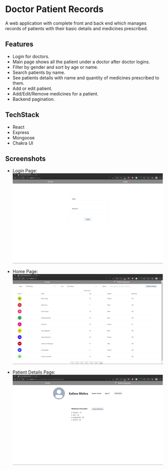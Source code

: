 # Doctor Patient Records

A web application with complete front and back end which manages records of patients with their basic details and medicines prescribed.

## Features
- Login for doctors.
- Main page shows all the patient under a doctor after doctor logins.
- Filter by gender and sort by age or name.
- Search patients by name.
- See patients details with name and quantity of medicines prescribed to them.
- Add or edit patient.
- Add/Edit/Remove medicines for a patient.
- Backend pagination.

## TechStack
- React
- Express
- Mongoose
- Chakra UI

## Screenshots

- Login Page: 
![Login Page](./screenshots/login.png)

- Home Page: 
![Home Page](./screenshots/home.png)

- Patient Details Page: 
![Patient Details Page](./screenshots/patient_details.png)


